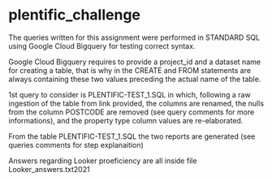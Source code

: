 # plentific_challenge
The queries written for this assignment were performed in STANDARD SQL using Google Cloud Bigquery for testing correct syntax.

Google Cloud Bigquery requires to provide a project_id and a dataset name for creating a table, that is why in the CREATE and FROM statements are always containing these two values preceding the actual name of the table.

1st query to consider is PLENTIFIC-TEST_1.SQL in which, following a raw ingestion of the table from link provided, the columns are renamed, the nulls from the column POSTCODE are removed (see query comments for more informations), and the property type column values are re-elaborated.

From the table PLENTIFIC-TEST_1.SQL the two reports are generated (see queries comments for step explanaition)

Answers regarding Looker proeficiency are all inside file Looker_answers.txt2021
